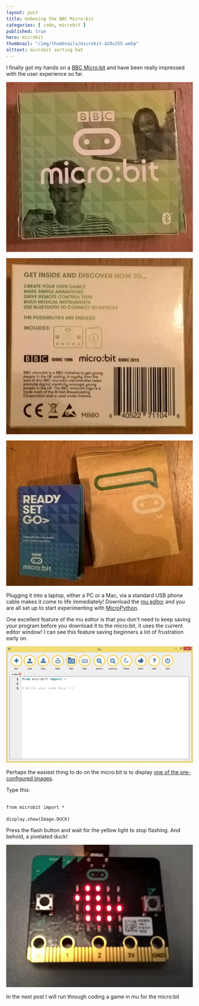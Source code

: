 ```yaml
---
layout: post
title: Unboxing the BBC Micro:bit
categories: [ code, microbit ]
published: true
hero: microbit
thumbnail: "/img/thumbnails/microbit-420x255.webp"
alttext: microbit sorting hat
---
```


I finally got my hands on a <a href="http://www.microbit.co.uk/">BBC Micro:bit</a> and
have been really impressed with the user experience so far.

![box](/img/posts/unboxing-the-bbc-microbit/micro-bit-box.webp)

![back](/img/posts/unboxing-the-bbc-microbit/micro-bit-box-back.webp)

![back](/img/posts/unboxing-the-bbc-microbit/micro-bit-package.webp)

Plugging it into a laptop, either a PC or a Mac, via a standard USB phone cable
makes it come to life immediately! Download the <a href="http://codewith.mu">mu editor</a> and you are all set up to start experimenting with <a href="http://microbit-micropython.readthedocs.io/en/latest/microbit_micropython_api.html"> MicroPython</a>.

One excellent feature of the mu editor is that you don't need to keep saving your
program before you download it to the micro:bit, it uses the current editor window! I can
see this feature saving beginners a lot of frustration early on.

![back](/img/posts/unboxing-the-bbc-microbit/mu-editor.webp)

Perhaps the easiest thing to do on the micro:bit is to display <a href="http://microbit-micropython.readthedocs.io/en/latest/tutorials/images.html">one of the pre-configured images</a>.

Type this:

~~~

from microbit import *

display.show(Image.DUCK)

~~~

Press the flash button and wait for the yellow light to stop flashing. And behold,
a pixelated duck!

![back](/img/posts/unboxing-the-bbc-microbit/microbit-duck.webp)

In the next post I will run through coding a game in mu for the micro:bit
